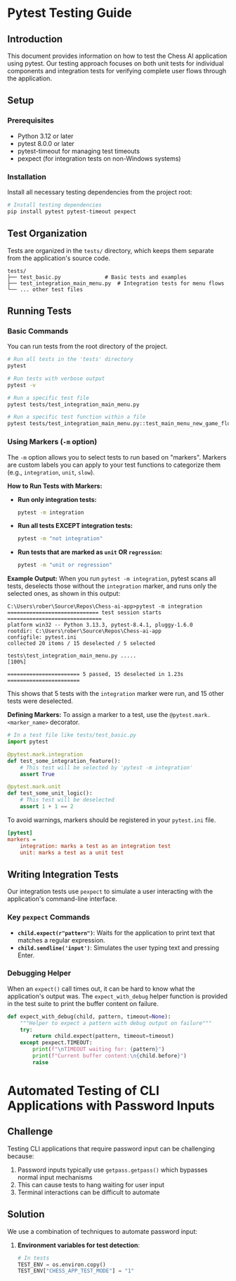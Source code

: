 # Pytest Testing Guide

## Introduction
This document provides information on how to test the Chess AI application using pytest. Our testing approach focuses on both unit tests for individual components and integration tests for verifying complete user flows through the application.

## Setup
### Prerequisites
- Python 3.12 or later
- pytest 8.0.0 or later
- pytest-timeout for managing test timeouts
- pexpect (for integration tests on non-Windows systems)

### Installation
Install all necessary testing dependencies from the project root:
```bash
# Install testing dependencies
pip install pytest pytest-timeout pexpect
```

## Test Organization
Tests are organized in the `tests/` directory, which keeps them separate from the application's source code.

```
tests/
├── test_basic.py              # Basic tests and examples
├── test_integration_main_menu.py  # Integration tests for menu flows
└── ... other test files
```

## Running Tests

### Basic Commands
You can run tests from the root directory of the project.

```bash
# Run all tests in the 'tests' directory
pytest

# Run tests with verbose output
pytest -v

# Run a specific test file
pytest tests/test_integration_main_menu.py

# Run a specific test function within a file
pytest tests/test_integration_main_menu.py::test_main_menu_new_game_flow
```

### Using Markers (`-m` option)
The `-m` option allows you to select tests to run based on "markers". Markers are custom labels you can apply to your test functions to categorize them (e.g., `integration`, `unit`, `slow`).

**How to Run Tests with Markers:**
*   **Run only integration tests:**
    ```bash
    pytest -m integration
    ```
*   **Run all tests EXCEPT integration tests:**
    ```bash
    pytest -m "not integration"
    ```
*   **Run tests that are marked as `unit` OR `regression`:**
    ```bash
    pytest -m "unit or regression"
    ```

**Example Output:**
When you run `pytest -m integration`, pytest scans all tests, deselects those without the `integration` marker, and runs only the selected ones, as shown in this output:
```
C:\Users\rober\Source\Repos\Chess-ai-app>pytest -m integration
============================= test session starts ==============================
platform win32 -- Python 3.13.3, pytest-8.4.1, pluggy-1.6.0
rootdir: C:\Users\rober\Source\Repos\Chess-ai-app
configfile: pytest.ini
collected 20 items / 15 deselected / 5 selected

tests\test_integration_main_menu.py .....                            [100%]

======================= 5 passed, 15 deselected in 1.23s =======================
```
This shows that 5 tests with the `integration` marker were run, and 15 other tests were deselected.

**Defining Markers:**
To assign a marker to a test, use the `@pytest.mark.<marker_name>` decorator.
```python
# In a test file like tests/test_basic.py
import pytest

@pytest.mark.integration
def test_some_integration_feature():
    # This test will be selected by 'pytest -m integration'
    assert True

@pytest.mark.unit
def test_some_unit_logic():
    # This test will be deselected
    assert 1 + 1 == 2
```
To avoid warnings, markers should be registered in your `pytest.ini` file.
```ini
[pytest]
markers =
    integration: marks a test as an integration test
    unit: marks a test as a unit test
```

## Writing Integration Tests
Our integration tests use `pexpect` to simulate a user interacting with the application's command-line interface.

### Key `pexpect` Commands
*   **`child.expect(r"pattern")`**: Waits for the application to print text that matches a regular expression.
*   **`child.sendline('input')`**: Simulates the user typing text and pressing Enter.

### Debugging Helper
When an `expect()` call times out, it can be hard to know what the application's output was. The `expect_with_debug` helper function is provided in the test suite to print the buffer content on failure.
```python
def expect_with_debug(child, pattern, timeout=None):
    """Helper to expect a pattern with debug output on failure"""
    try:
        return child.expect(pattern, timeout=timeout)
    except pexpect.TIMEOUT:
        print(f"\nTIMEOUT waiting for: {pattern}")
        print(f"Current buffer content:\n{child.before}")
        raise
```

# Automated Testing of CLI Applications with Password Inputs

## Challenge
Testing CLI applications that require password input can be challenging because:
1. Password inputs typically use `getpass.getpass()` which bypasses normal input mechanisms
2. This can cause tests to hang waiting for user input
3. Terminal interactions can be difficult to automate

## Solution
We use a combination of techniques to automate password input:

1. **Environment variables for test detection**:
   ```python
   # In tests
   TEST_ENV = os.environ.copy()
   TEST_ENV["CHESS_APP_TEST_MODE"] = "1"
